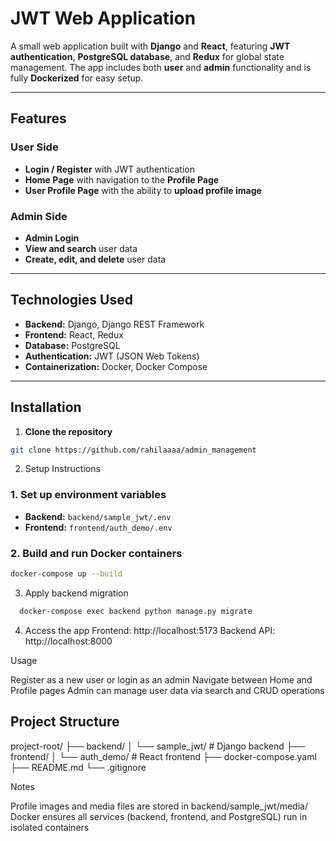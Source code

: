 # JWT Web Application

A small web application built with **Django** and **React**, featuring **JWT authentication**, **PostgreSQL database**, and **Redux** for global state management. The app includes both **user** and **admin** functionality and is fully **Dockerized** for easy setup.

---

## Features

### User Side
- **Login / Register** with JWT authentication
- **Home Page** with navigation to the **Profile Page**
- **User Profile Page** with the ability to **upload profile image**

### Admin Side
- **Admin Login**
- **View and search** user data
- **Create, edit, and delete** user data

---

## Technologies Used
- **Backend:** Django, Django REST Framework
- **Frontend:** React, Redux
- **Database:** PostgreSQL
- **Authentication:** JWT (JSON Web Tokens)
- **Containerization:** Docker, Docker Compose

---

## Installation

1. **Clone the repository**
```bash
git clone https://github.com/rahilaaaa/admin_management

```

2. Setup Instructions

### 1. Set up environment variables
- **Backend:** `backend/sample_jwt/.env`
- **Frontend:** `frontend/auth_demo/.env`

### 2. Build and run Docker containers
```bash
docker-compose up --build
```
3. Apply backend migration
 ```bash
   docker-compose exec backend python manage.py migrate
```
4. Access the app
Frontend: http://localhost:5173
Backend API: http://localhost:8000

Usage

Register as a new user or login as an admin
Navigate between Home and Profile pages
Admin can manage user data via search and CRUD operations

## Project Structure
project-root/
├── backend/
│ └── sample_jwt/ # Django backend
├── frontend/
│ └── auth_demo/ # React frontend
├── docker-compose.yaml
├── README.md
└── .gitignore

Notes

Profile images and media files are stored in backend/sample_jwt/media/
Docker ensures all services (backend, frontend, and PostgreSQL) run in isolated containers


